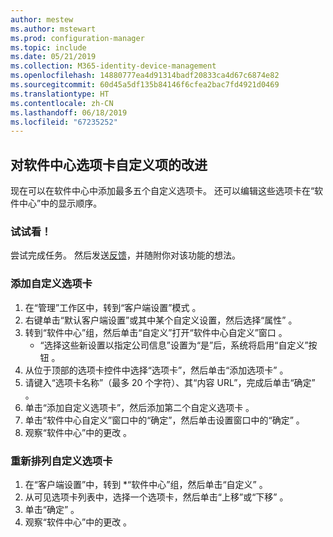 ```yaml
---
author: mestew
ms.author: mstewart
ms.prod: configuration-manager
ms.topic: include
ms.date: 05/21/2019
ms.collection: M365-identity-device-management
ms.openlocfilehash: 14880777ea4d91314badf20833ca4d67c6874e82
ms.sourcegitcommit: 60d45a5df135b84146f6cfea2bac7fd4921d0469
ms.translationtype: HT
ms.contentlocale: zh-CN
ms.lasthandoff: 06/18/2019
ms.locfileid: "67235252"
---
```

## <a name="improvements-to-software-center-tab-customizations"></a>对软件中心选项卡自定义项的改进
<!--4063773-->
现在可以在软件中心中添加最多五个自定义选项卡。 还可以编辑这些选项卡在“软件中心”中的显示顺序。

### <a name="try-it-out"></a>试试看！

尝试完成任务。 然后发送[反馈](/sccm/core/understand/find-help#product-feedback)，并随附你对该功能的想法。

### <a name="add-custom-tabs"></a>添加自定义选项卡

1. 在“管理”工作区中，转到“客户端设置”模式   。 
1. 右键单击“默认客户端设置”或其中某个自定义设置，然后选择“属性”   。
1. 转到“软件中心”组，然后单击“自定义”打开“软件中心自定义”窗口    。
   - “选择这些新设置以指定公司信息”设置为“是”后，系统将启用“自定义”按钮    。
1. 从位于顶部的选项卡控件中选择“选项卡”，然后单击“添加选项卡”   。
1. 请键入“选项卡名称”（最多 20 个字符）、其“内容 URL”，完成后单击“确定”    。
1. 单击“添加自定义选项卡”，然后添加第二个自定义选项卡  。
1. 单击“软件中心自定义”窗口中的“确定”，然后单击设置窗口中的“确定”    。  
1. 观察“软件中心”中的更改  。

### <a name="reorder-custom-tabs"></a>重新排列自定义选项卡

1. 在“客户端设置”中，转到 *“软件中心”组，然后单击“自定义”    。
1. 从可见选项卡列表中，选择一个选项卡，然后单击“上移”或“下移”   。
1. 单击“确定”  。
1. 观察“软件中心”中的更改  。
